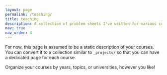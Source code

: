```yaml
---
layout: page
permalink: /teaching/
title: teaching
description: A collection of problem sheets I've written for various courses and in some cases, my notes.
nav: true
nav_order: 4
---
```


For now, this page is assumed to be a static description of your courses. You can convert it to a collection similar to `_projects/` so that you can have a dedicated page for each course.

Organize your courses by years, topics, or universities, however you like!
